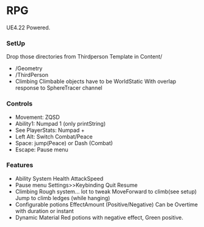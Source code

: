 # RPG
UE4.22 Powered.

### SetUp
Drop those directories from Thirdperson Template in Content/
+ /Geometry
+ /ThirdPerson
+ Climbing
Climbable objects have to be WorldStatic
With overlap response to SphereTracer channel

### Controls
+ Movement: ZQSD
+ Ability1: Numpad 1 (only printString)
+ See PlayerStats: Numpad +
+ Left Alt: Switch Combat/Peace
+ Space: jump(Peace) or Dash (Combat)
+ Escape: Pause menu

### Features
+ Ability System
Health
AttackSpeed
+ Pause menu
Settings>>Keybinding
Quit
Resume
+ Climbing
Rough system... lot to tweak
MoveForward to climb(see setup)
Jump to climb ledges (while hanging)
+ Configurable potions
EffectAmount (Positive/Negative)
Can be Overtime with duration or instant
+ Dynamic Material
Red potions with negative effect, Green positive.